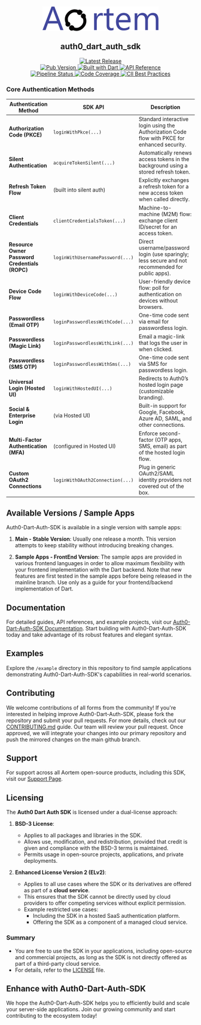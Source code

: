 <p align="center">
  <picture>
    <source media="(prefers-color-scheme: dark)" srcset="https://raw.githubusercontent.com/aortem/logos/main/Aortem-logo-small.png" />
    <img align="center" alt="Aortem Logo" src="https://raw.githubusercontent.com/aortem/logos/main/Aortem-logo-small.png" />
  </picture>
</p>

<h2 align="center">auth0_dart_auth_sdk</h2>

<!-- x-hide-in-docs-end -->
<p align="center" class="github-badges">
  <!-- Release Badge -->
  <a href="https://github.com/aortem/auth0_dart_auth_sdk/tags">
  <img alt="Latest Release" src="https://img.shields.io/github/v/tag/aortem/auth0_dart_auth_sdk?style=for-the-badge" />
</a>
  <br/>
  <!-- Dart-Specific Badges -->
  <a href="https://pub.dev/packages/auth0_dart_auth_sdk">
    <img alt="Pub Version" src="https://img.shields.io/pub/v/auth0_dart_auth_sdk.svg?style=for-the-badge" />
  </a>
  <a href="https://dart.dev/">
    <img alt="Built with Dart" src="https://img.shields.io/badge/Built%20with-Dart-blue.svg?style=for-the-badge" />
  </a>
 <!-- auth0 Badge -->
   <a href="https://auth0.google.com/docs/reference/admin/node/auth0-admin.auth?_gl=1*1ewipg9*_up*MQ..*_ga*NTUxNzc0Mzk3LjE3MzMxMzk3Mjk.*_ga_CW55HF8NVT*MTczMzEzOTcyOS4xLjAuMTczMzEzOTcyOS4wLjAuMA..">
    <img alt="API Reference" src="https://img.shields.io/badge/API-reference-blue.svg?style=for-the-badge" />
  <br/>
<!-- Pipeline Badge -->
<a href="https://github.com/aortem/auth0_dart_auth_sdk/actions">
  <img alt="Pipeline Status" src="https://img.shields.io/github/actions/workflow/status/aortem/auth0_dart_auth_sdk/dart-analysis.yml?branch=main&label=pipeline&style=for-the-badge" />
</a>
<!-- Code Coverage Badges -->
  </a>
  <a href="https://codecov.io/gh/open-feature/dart-server-sdk">
    <img alt="Code Coverage" src="https://codecov.io/gh/open-feature/dart-server-sdk/branch/main/graph/badge.svg?token=FZ17BHNSU5" />
<!-- Open Source Badge -->
  </a>
  <a href="https://bestpractices.coreinfrastructure.org/projects/6601">
    <img alt="CII Best Practices" src="https://bestpractices.coreinfrastructure.org/projects/6601/badge?style=for-the-badge" />
  </a>
</p>
<!-- x-hide-in-docs-start -->

### **Core Authentication Methods**

| Authentication Method                         | SDK API                                    | Description                                                                                 |
|-----------------------------------------------|--------------------------------------------|---------------------------------------------------------------------------------------------|
| **Authorization Code (PKCE)**                 | `loginWithPkce(...)`                       | Standard interactive login using the Authorization Code flow with PKCE for enhanced security. |
| **Silent Authentication**                     | `acquireTokenSilent(...)`                  | Automatically renews access tokens in the background using a stored refresh token.          |
| **Refresh Token Flow**                        | (built into silent auth)                   | Explicitly exchanges a refresh token for a new access token when called directly.           |
| **Client Credentials**                        | `clientCredentialsToken(...)`              | Machine-to-machine (M2M) flow: exchange client ID/secret for an access token.               |
| **Resource Owner Password Credentials (ROPC)**| `loginWithUsernamePassword(...)`           | Direct username/password login (use sparingly; less secure and not recommended for public apps). |
| **Device Code Flow**                          | `loginWithDeviceCode(...)`                 | User-friendly device flow: poll for authentication on devices without browsers.             |
| **Passwordless (Email OTP)**                  | `loginPasswordlessWithCode(...)`           | One-time code sent via email for passwordless login.                                        |
| **Passwordless (Magic Link)**                 | `loginPasswordlessWithLink(...)`           | Email a magic-link that logs the user in when clicked.                                      |
| **Passwordless (SMS OTP)**                    | `loginPasswordlessWithSms(...)`            | One-time code sent via SMS for passwordless login.                                          |
| **Universal Login (Hosted UI)**               | `loginWithHostedUI(...)`                   | Redirects to Auth0’s hosted login page (customizable branding).                             |
| **Social & Enterprise Login**                 | (via Hosted UI)                            | Built-in support for Google, Facebook, Azure AD, SAML, and other connections.               |
| **Multi-Factor Authentication (MFA)**         | (configured in Hosted UI)                  | Enforce second-factor (OTP apps, SMS, email) as part of the hosted login flow.              |
| **Custom OAuth2 Connections**                 | `loginWithOAuth2Connection(...)`           | Plug in generic OAuth2/SAML identity providers not covered out of the box.                  |

## Available Versions / Sample Apps

Auth0-Dart-Auth-SDK is available in a single version with sample apps:

1. **Main - Stable Version**: Usually one release a month.  This version attempts to keep stability without introducing breaking changes.

2. **Sample Apps - FrontEnd Version**: The sample apps are provided in various frontend languages in order to allow maximum flexibility with your frontend implementation with the Dart backend.  Note that new features are first tested in the sample apps before being released in the mainline branch. Use only as a guide for your frontend/backend implementation of Dart.

## Documentation

For detailed guides, API references, and example projects, visit our [Auth0-Dart-Auth-SDK Documentation](https://aortem.gitbook.io/auth0-dart-auth-sdk). Start building with  Auth0-Dart-Auth-SDK today and take advantage of its robust features and elegant syntax.

## Examples

Explore the `/example` directory in this repository to find sample applications demonstrating  Auth0-Dart-Auth-SDK's capabilities in real-world scenarios.

## Contributing

We welcome contributions of all forms from the community! If you're interested in helping improve  Auth0-Dart-Auth-SDK, please fork the repository and submit your pull requests. For more details, check out our [CONTRIBUTING.md](CONTRIBUTING.md) guide.  Our team will review your pull request. Once approved, we will integrate your changes into our primary repository and push the mirrored changes on the main github branch.

## Support

For support across all Aortem open-source products, including this SDK, visit our [Support Page](https://aortem.io/support).


## Licensing

The **Auth0 Dart Auth SDK** is licensed under a dual-license approach:

1. **BSD-3 License**:
   - Applies to all packages and libraries in the SDK.
   - Allows use, modification, and redistribution, provided that credit is given and compliance with the BSD-3 terms is maintained.
   - Permits usage in open-source projects, applications, and private deployments.

2. **Enhanced License Version 2 (ELv2)**:
   - Applies to all use cases where the SDK or its derivatives are offered as part of a **cloud service**.
   - This ensures that the SDK cannot be directly used by cloud providers to offer competing services without explicit permission.
   - Example restricted use cases:
     - Including the SDK in a hosted SaaS authentication platform.
     - Offering the SDK as a component of a managed cloud service.

### **Summary**
- You are free to use the SDK in your applications, including open-source and commercial projects, as long as the SDK is not directly offered as part of a third-party cloud service.
- For details, refer to the [LICENSE](LICENSE.md) file.

## Enhance with Auth0-Dart-Auth-SDK

We hope the Auth0-Dart-Auth-SDK helps you to efficiently build and scale your server-side applications. Join our growing community and start contributing to the ecosystem today!
